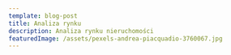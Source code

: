 ```yaml
---
template: blog-post
title: Analiza rynku
description: Analiza rynku nieruchomości
featuredImage: /assets/pexels-andrea-piacquadio-3760067.jpg
---
```




